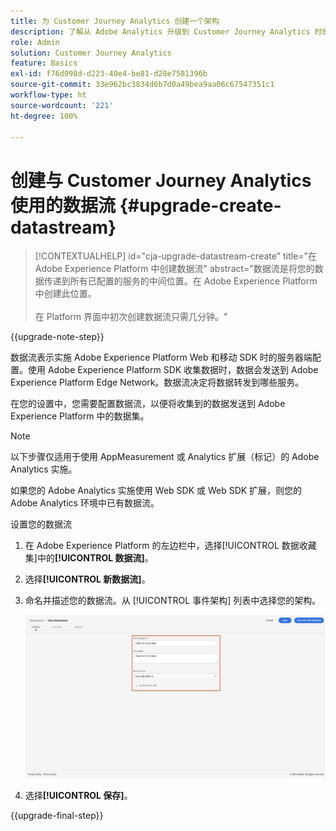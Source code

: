 ```yaml
---
title: 为 Customer Journey Analytics 创建一个架构
description: 了解从 Adobe Analytics 升级到 Customer Journey Analytics 时的推荐路径
role: Admin
solution: Customer Journey Analytics
feature: Basics
exl-id: f76d098d-d223-40e4-be81-d28e7581396b
source-git-commit: 33e962bc3834d6b7d0a49bea9aa06c67547351c1
workflow-type: ht
source-wordcount: '221'
ht-degree: 100%

---
```


# 创建与 Customer Journey Analytics 使用的数据流 {#upgrade-create-datastream}

<!-- markdownlint-disable MD034 -->

>[!CONTEXTUALHELP]
>id="cja-upgrade-datastream-create"
>title="在 Adobe Experience Platform 中创建数据流"
>abstract="数据流是将您的数据传递到所有已配置的服务的中间位置。在 Adobe Experience Platform 中创建此位置。<br><br>在 Platform 界面中初次创建数据流只需几分钟。"

<!-- markdownlint-enable MD034 -->

{{upgrade-note-step}}

<!-- Should we single source this instead of duplicate it? The following steps were copied from: /help/data-ingestion/aepwebsdk.md-->

数据流表示实施 Adobe Experience Platform Web 和移动 SDK 时的服务器端配置。使用 Adobe Experience Platform SDK 收集数据时，数据会发送到 Adobe Experience Platform Edge Network。数据流决定将数据转发到哪些服务。

在您的设置中，您需要配置数据流，以便将收集到的数据发送到 Adobe Experience Platform 中的数据集。

>[!NOTE]
>
>以下步骤仅适用于使用 AppMeasurement 或 Analytics 扩展（标记）的 Adobe Analytics 实施。
>
>如果您的 Adobe Analytics 实施使用 Web SDK 或 Web SDK 扩展，则您的 Adobe Analytics 环境中已有数据流。

设置您的数据流

1. 在 Adobe Experience Platform 的左边栏中，选择[!UICONTROL 数据收藏集]中的&#x200B;**[!UICONTROL 数据流]**。

1. 选择&#x200B;**[!UICONTROL 新数据流]**。

1. 命名并描述您的数据流。从 [!UICONTROL 事件架构] 列表中选择您的架构。

   ![新数据流](assets/new-datastream.png)

1. 选择&#x200B;**[!UICONTROL 保存]**。

{{upgrade-final-step}}
